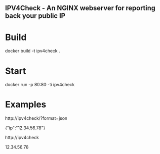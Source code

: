 ## IPV4Check - An NGINX webserver for reporting back your public IP


# Build
docker build -t ipv4check .


# Start
 docker run -p 80:80 -ti ipv4check


# Examples
http://ipv4check/?format=json

{"ip":"12.34.56.78"}


http://ipv4check

12.34.56.78
